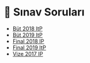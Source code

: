# 📃 Sınav Soruları

<!--YPackage.YGitbookIntegration-tarafından-otomatik-oluşturulmuştur-->

- [Büt 2018 ItP](B%C3%BCt%202018%20ItP.pdf)
- [Büt 2019 ItP](B%C3%BCt%202019%20ItP.pdf)
- [Final 2018 IP](Final%202018%20IP.pdf)
- [Final 2019 ItP](Final%202019%20ItP.pdf)
- [Vize 2017 IP](Vize%202017%20IP.pdf)

<!--YPackage.YGitbookIntegration-tarafından-otomatik-oluşturulmuştur-->
